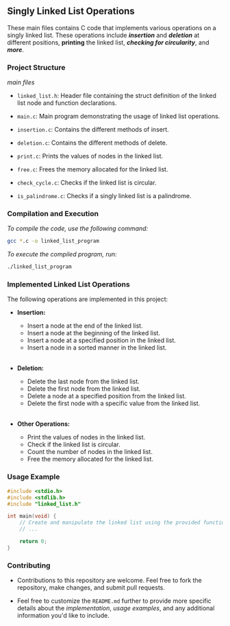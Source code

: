 ## Singly Linked List Operations

These main files contains C code that implements various operations on a singly linked list. These operations include ***insertion*** and ***deletion*** at different positions, **printing** the linked list, ***checking for circularity***, and ***more***.

### Project Structure

*main files*

- `linked_list.h`: Header file containing the struct definition of the linked list node and function declarations.

- `main.c`: Main program demonstrating the usage of linked list operations.

- `insertion.c`: Contains the different methods of insert.
- `deletion.c`: Contains the different methods of delete.
- `print.c`: Prints the values of nodes in the linked list.
- `free.c`: Frees the memory allocated for the linked list.
- `check_cycle.c`: Checks if the linked list is circular.
- `is_palindrome.c`: Checks if a singly linked list is a palindrome.

### Compilation and Execution

*To compile the code, use the following command:*

``` bash
gcc *.c -o linked_list_program
```

*To execute the compiled program, run:*

``` bash
./linked_list_program
```

### Implemented Linked List Operations

The following operations are implemented in this project:

- **Insertion:**

    - Insert a node at the end of the linked list.
    - Insert a node at the beginning of the linked list.
    -  Insert a node at a specified position in the linked list.
    - Insert a node in a sorted manner in the linked list.
    <br><br>

- **Deletion:**

    - Delete the last node from the linked list.
    - Delete the first node from the linked list.
    - Delete a node at a specified position from the linked list.
    - Delete the first node with a specific value from the linked list.
    <br><br>

- **Other Operations:**

    - Print the values of nodes in the linked list.
    - Check if the linked list is circular.
    - Count the number of nodes in the linked list.
    - Free the memory allocated for the linked list.


### Usage Example

``` c
#include <stdio.h>
#include <stdlib.h>
#include "linked_list.h"

int main(void) {
    // Create and manipulate the linked list using the provided functions
    // ...

    return 0;
}
```

### Contributing

- Contributions to this repository are welcome. Feel free to fork the repository, make changes, and submit pull requests.

- Feel free to customize the `README.md` further to provide more specific details about the *implementation*, *usage examples*, and any additional information you'd like to include.
